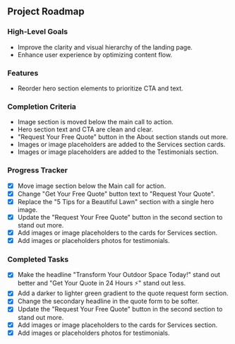 ## Project Roadmap

### High-Level Goals
- Improve the clarity and visual hierarchy of the landing page.
- Enhance user experience by optimizing content flow.

### Features
- Reorder hero section elements to prioritize CTA and text.

### Completion Criteria
- Image section is moved below the main call to action.
- Hero section text and CTA are clean and clear.
- "Request Your Free Quote" button in the About section stands out more.
- Images or image placeholders are added to the Services section cards.
- Images or image placeholders are added to the Testimonials section.

### Progress Tracker
- [x] Move image section below the Main call for action.
- [x] Change "Get Your Free Quote" button text to "Request Your Quote".
- [x] Replace the "5 Tips for a Beautiful Lawn" section with a single hero image.
- [x] Update the "Request Your Free Quote" button in the second section to stand out more.
- [x] Add images or image placeholders to the cards for Services section.
- [x] Add images or placeholders photos for testimonials.

### Completed Tasks
- [x] Make the headline "Transform Your Outdoor Space Today!" stand out better and "Get Your Quote in 24 Hours ⚡" stand out less.
- [x] Add a darker to lighter green gradient to the quote request form section.
- [x] Change the secondary headline in the quote form to be softer.
- [x] Update the "Request Your Free Quote" button in the second section to stand out more.
- [x] Add images or image placeholders to the cards for Services section.
- [x] Add images or placeholders photos for testimonials.